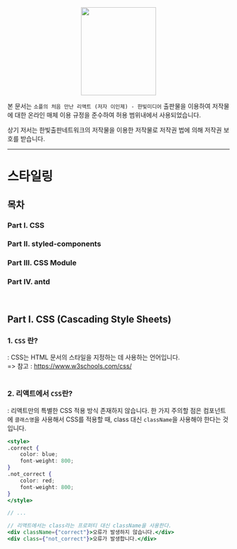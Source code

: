 <center>
<img src=./resources/soaple.jpg
width="170" height="200">
</center>

본 문서는 ``소플의 처음 만난 리액트 (저자 이인제) - 한빛미디어`` 출판물을 이용하여 저작물에 대한 온라인 매체 이용 규정을 준수하여 허용 범위내에서 사용되었습니다.

상기 저서는 한빛출판네트워크의 저작물을 이용한 저작물로 저작권 법에 의해 저작권 보호를 받습니다.

---

# 스타일링

## 목차
### Part Ⅰ. CSS
### Part Ⅱ. styled-components
### Part Ⅲ. CSS Module
### Part Ⅳ. antd
<br/>

## Part Ⅰ. CSS (Cascading Style Sheets)
### 1. `CSS` 란?
: CSS는 HTML 문서의 스타일을 지정하는 데 사용하는 언어입니다.<br/>
=> 참고 : https://www.w3schools.com/css/
<br/><br/>

### 2. 리액트에서 `CSS`란?
: 리액트만의 특별한 CSS 적용 방식 존재하지 않습니다. 한 가지 주의할 점은 컴포넌트에 `클래스명`을 사용해서 CSS를 적용할 때, class 대신 `className`을 사용해야 한다는 것 입니다.
```jsx
<style>
.correct {
    color: blue;
    font-weight: 800;
}
.not_correct {
    color: red;
    font-weight: 800;
}
</style>

// ...

// 리액트에서는 class라는 프로퍼티 대신 className을 사용한다.
<div className={"correct"}>오류가 발생하지 않습니다.</div>
<div class={"not_correct"}>오류가 발생합니다.</div>
```

